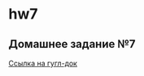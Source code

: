 # hw7
## Домашнее задание №7
[Ссылка на гугл-док](https://docs.google.com/document/d/14Hp2csvSGcrf2dQQBErec6e5_AaiPNPLE_b9bahu2-4/edit?usp=sharing)
